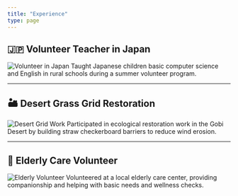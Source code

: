 ```yaml
---
title: "Experience"
type: page
---
```


## 🇯🇵 Volunteer Teacher in Japan
![Volunteer in Japan](/statuc/japan.JPG)
Taught Japanese children basic computer science and English in rural schools during a summer volunteer program.

---

## 🏜️ Desert Grass Grid Restoration
![Desert Grid Work](/static/desert.jpg)
Participated in ecological restoration work in the Gobi Desert by building straw checkerboard barriers to reduce wind erosion.

---

## 🧓 Elderly Care Volunteer
![Elderly Volunteer](/static/letter.jpg)
Volunteered at a local elderly care center, providing companionship and helping with basic needs and wellness checks.
